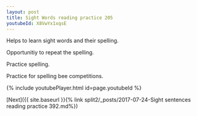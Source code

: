 ```yaml
---
layout: post
title: Sight Words reading practice 205
youtubeId: X8VwYx1xqsE
---
```

 
 
Helps to learn sight words and their spelling.

Opportunitiy to repeat the spelling. 

Practice spelling. 
 
Practice for spelling bee competitions. 
 
{% include youtubePlayer.html id=page.youtubeId %}
 
 

[Next]({{ site.baseurl }}{% link  split2/_posts/2017-07-24-Sight sentences reading practice 392.md%})
 
